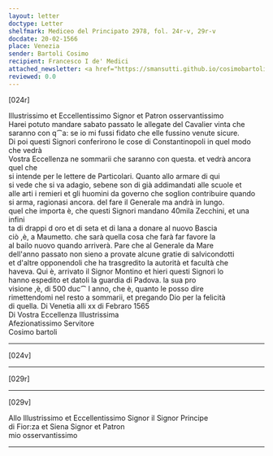 ```yaml
---
layout: letter
doctype: Letter
shelfmark: Mediceo del Principato 2978, fol. 24r-v, 29r-v
docdate: 20-02-1566
place: Venezia
sender: Bartoli Cosimo
recipient: Francesco I de' Medici
attached_newsletter: <a href="https://smansutti.github.io/cosimobartoli/texts/3079_161/">3079_161</a>
reviewed: 0.0
---
```


[024r]  
  
  
Illustrissimo et Eccellentissimo Signor et Patron osservantissimo  
Harei potuto mandare sabato passato le allegate del Cavalier vinta che  
saranno con q⁀a: se io mi fussi fidato che elle fussino venute sicure.  
Di poi questi Signori conferirono le cose di Constantinopoli in quel modo che vedrà  
Vostra Eccellenza ne sommarii che saranno con questa. et vedrà ancora quel che  
si intende per le lettere de Particolari. Quanto allo armare di qui  
si vede che si va adagio, sebene son di già addimandati alle scuole et  
alle arti i remieri et gli huomini da governo che soglion contribuire quando  
si arma, ragionasi ancora. del fare il Generale ma andrà in lungo.  
quel che importa è, che questi Signori mandano 40mila Zecchini, et una infini  
ta di drappi d oro et di seta et di lana a donare al nuovo Bascia  
ciò ,è, a Maumetto. che sarà quella cosa che farà far favore la  
al bailo nuovo quando arriverà. Pare che al Generale da Mare  
dell'anno passato non sieno a provate alcune gratie di salvicondotti  
et d'altre opponendoli che ha trasgredito la autorità et facultà che  
haveva. Qui è, arrivato il Signor Montino et hieri questi Signori lo  
hanno espedito et datoli la guardia di Padova. la sua pro  
visione ,è, di 500 duc⁀ l anno, che è, quanto le posso dire  
rimettendomi nel resto a sommarii, et pregando Dio per la felicità  
di quella. Di Venetia alli xx di Febraro 1565  
Di Vostra Eccellenza Illustrissima  
Afezionatissimo Servitore  
Cosimo bartoli  
  
---  

[024v]  
  
  
  
---  

[029r]  
  
  
  
---  

[029v]  
  
  
Allo Illustrissimo et Eccellentissimo Signor il Signor Principe  
di Fior:za et Siena Signor et Patron  
mio osservantissimo  
  
---  


